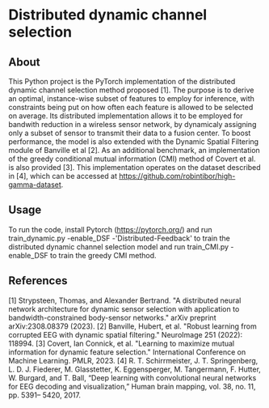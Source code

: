 # Distributed dynamic channel selection

## About

This Python project is the PyTorch implementation of the distributed dynamic channel selection method proposed [1]. The purpose is to derive an optimal, instance-wise subset of features to employ for inference, with constraints being put on how often each feature is allowed to be selected on average. Its distributed implementation allows it to be employed for bandwith reduction in a wireless sensor network, by dynamicaly assigning only a subset of sensor to transmit their data to a fusion center. To boost performance, the model is also extended with the Dynamic Spatial Filtering module of Banville et al [2]. As an additional benchmark, an implementation of the greedy conditional mutual information (CMI) method of Covert et al. is also provided [3]. This implementation operates on the dataset described in [4], which can be accessed at https://github.com/robintibor/high-gamma-dataset. 

## Usage

To run the code, install Pytorch (https://pytorch.org/) and run train_dynamic.py -enable_DSF -'Distributed-Feedback' to train the distributed dynamic channel selection model and run train_CMI.py -enable_DSF to train the greedy CMI method.
 ## References
 
[1] Strypsteen, Thomas, and Alexander Bertrand. "A distributed neural network architecture for dynamic sensor selection with application to bandwidth-constrained body-sensor networks." arXiv preprint arXiv:2308.08379 (2023).
[2] Banville, Hubert, et al. "Robust learning from corrupted EEG with dynamic spatial filtering." NeuroImage 251 (2022): 118994.
[3] Covert, Ian Connick, et al. "Learning to maximize mutual information for dynamic feature selection." International Conference on Machine Learning. PMLR, 2023.
[4] R. T. Schirrmeister, J. T. Springenberg, L. D. J. Fiederer, M. Glasstetter, K. Eggensperger, M. Tangermann, F. Hutter, W. Burgard, and T. Ball, “Deep learning with convolutional neural networks for EEG decoding and visualization,” Human brain mapping, vol. 38, no. 11, pp. 5391– 5420, 2017.

